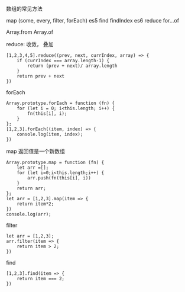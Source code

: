数组的常见方法

map (some, every, filter, forEach) es5
find findIndex es6
reduce
for...of

Array.from
Array.of


reduce: 收敛， 叠加
```
[1,2,3,4,5].reduce((prev, next, currIndex, array) => {
    if (currIndex === array.length-1) {
        return (prev + next)/ array.length
    }
    return prev + next
})
```

forEach
```
Array.prototype.forEach = function (fn) {
    for (let i = 0; i<this.length; i++) {
        fn(this[i], i);
    }
};
[1,2,3].forEach((item, index) => {
    console.log(item, index);
})
```

map 返回值是一个新数组
```
Array.prototype.map = function (fn) {
    let arr =[];
    for (let i=0;i<this.length;i++) {
        arr.push(fn(this[i], i))
    }
    return arr;
};
let arr = [1,2,3].map(item => {
    return item*2;
})
console.log(arr);
```

filter
```
let arr = [1,2,3];
arr.filter(item => {
    return item > 2;
})
```

find
```
[1,2,3].find(item => {
    return item === 2;
})
```